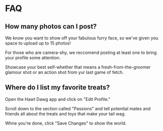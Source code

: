 # FAQ


## How many photos can I post?

We know you want to show off your fabulous furry face, so we've given 
you space to upload up to 15 photos!

For those who are camera-shy, we reccomend posting at least one to bring
your profile some attention.

Showcase your best self-whether that means a fresh-from-the-groomer glamour 
shot or an action shot from yur last game of fetch.

## Where do I list my favorite treats?

Open the Hawt Dawg app and click on "Edit Profile."

Scroll down to the section called "Passions" and tell
potential mates and friends all about the treats and toys
that make your tail wag.

Whne you're done, click "Save Changes" to show the world.